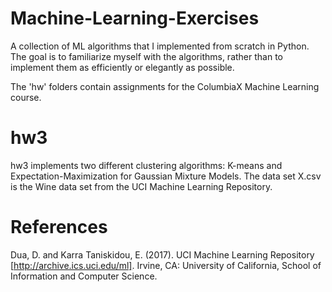 # Machine-Learning-Exercises

A collection of ML algorithms that I implemented from scratch in Python. 
The goal is to familiarize myself with the algorithms, rather than to implement them as efficiently or elegantly as possible.

The 'hw' folders contain assignments for the ColumbiaX Machine Learning course.

# hw3
hw3 implements two different clustering algorithms: K-means and Expectation-Maximization for Gaussian Mixture Models.
The data set X.csv is the Wine data set from the UCI Machine Learning Repository.

# References
Dua, D. and Karra Taniskidou, E. (2017). UCI Machine Learning Repository [http://archive.ics.uci.edu/ml]. Irvine, CA: University of California, School of Information and Computer Science. 
